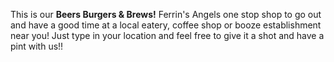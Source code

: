 <p> This is our <strong>Beers Burgers & Brews!</strong> Ferrin's Angels one stop shop to go out and have a good time at a local eatery, coffee shop or booze establishment near you! Just type in your location and feel free to give it a shot and have a pint with us!! </p>


